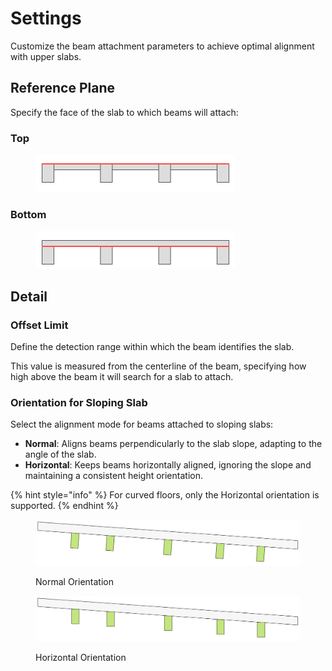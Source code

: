 # Settings

Customize the beam attachment parameters to achieve optimal alignment with upper slabs.



## Reference Plane

Specify the face of the slab to which beams will attach:



### Top

<figure><img src="../../.gitbook/assets/image (28).png" alt=""><figcaption></figcaption></figure>

### Bottom

<figure><img src="../../.gitbook/assets/image (29).png" alt=""><figcaption></figcaption></figure>



## Detail

### Offset Limit

Define the detection range within which the beam identifies the slab.

This value is measured from the centerline of the beam, specifying how high above the beam it will search for a slab to attach.



### Orientation for Sloping Slab

Select the alignment mode for beams attached to sloping slabs:

* **Normal**: Aligns beams perpendicularly to the slab slope, adapting to the angle of the slab.
* **Horizontal**: Keeps beams horizontally aligned, ignoring the slope and maintaining a consistent height orientation.

{% hint style="info" %}
For curved floors, only the Horizontal orientation is supported.
{% endhint %}

<figure><img src="../../.gitbook/assets/image (2) (1) (1) (1) (1) (1).png" alt=""><figcaption><p>Normal Orientation</p></figcaption></figure>

<figure><img src="../../.gitbook/assets/image (3) (1) (1) (1) (1).png" alt=""><figcaption><p>Horizontal Orientation</p></figcaption></figure>
